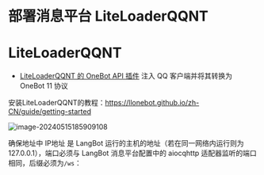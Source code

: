 # 部署消息平台 LiteLoaderQQNT

# LiteLoaderQQNT

- [LiteLoaderQQNT 的 OneBot API 插件](https://github.com/LLOneBot/LLOneBot) 注入 QQ 客户端并将其转换为 OneBot 11 协议

安装LiteLoaderQQNT的教程：https://llonebot.github.io/zh-CN/guide/getting-started

![image-20240515185909108](/assets/image/llob_cfg.png)

确保地址中 IP地址 是 LangBot 运行的主机的地址（若在同一网络内运行则为 127.0.0.1），端口必须与 LangBot 消息平台配置中的 aiocqhttp 适配器监听的端口相同，后缀必须为`/ws`：